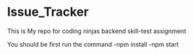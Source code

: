 # Issue_Tracker
This is My repo for coding ninjas backend skill-test assignment


You should be  first run the command
-npm install
-npm start
